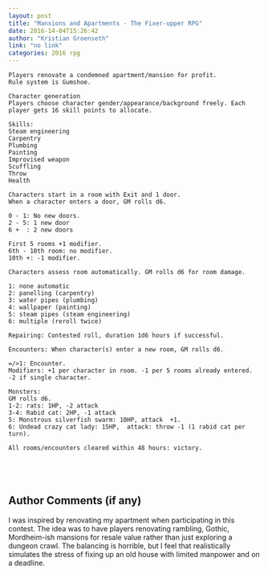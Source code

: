 ```yaml
---
layout: post
title: "Mansions and Apartments - The Fixer-upper RPG"
date: 2016-14-04T15:26:42
author: "Kristian Groenseth"
link: "no link"
categories: 2016 rpg
---
```

```
Players renovate a condemned apartment/mansion for profit. 
Rule system is Gumshoe.

Character generation
Players choose character gender/appearance/background freely. Each player gets 16 skill points to allocate.

Skills:
Steam engineering
Carpentry
Plumbing
Painting
Improvised weapon
Scuffling
Throw
Health

Characters start in a room with Exit and 1 door. 
When a character enters a door, GM rolls d6.

0 - 1: No new doors.
2 - 5: 1 new door
6 +  : 2 new doors

First 5 rooms +1 modifier.
6th - 10th room: no modifier.
10th +: -1 modifier.

Characters assess room automatically. GM rolls d6 for room damage. 

1: none automatic
2: panelling (carpentry)
3: water pipes (plumbing)
4: wallpaper (painting) 
5: steam pipes (steam engineering)
6: multiple (reroll twice)

Repairing: Contested roll, duration 1d6 hours if successful. 

Encounters: When character(s) enter a new room, GM rolls d6. 

=/>1: Encounter.
Modifiers: +1 per character in room. -1 per 5 rooms already entered. -2 if single character.

Monsters:
GM rolls d6. 
1-2: rats: 1HP, -2 attack  
3-4: Rabid cat: 2HP, -1 attack
5: Monstrous silverfish swarm: 10HP, attack  +1. 
6: Undead crazy cat lady: 15HP,  attack: throw -1 (1 rabid cat per turn). 

All rooms/encounters cleared within 48 hours: victory.





```
## Author Comments (if any)

I was inspired by renovating my apartment when participating in this contest. The idea was to have players renovating rambling, Gothic, Mordheim-ish mansions for resale value rather than just exploring a dungeon crawl. The balancing is horrible, but I feel that realistically simulates the stress of fixing up an old house with limited manpower and on a deadline.   
